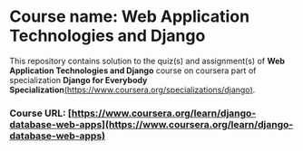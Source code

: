 # Course name: Web Application Technologies and Django
This repository contains solution to the quiz(s) and assignment(s) of **Web Application Technologies and Django** course on coursera part of specialization **Django for Everybody Specialization**[(https://www.coursera.org/specializations/django)](https://www.coursera.org/specializations/django).

### Course URL: [https://www.coursera.org/learn/django-database-web-apps](https://www.coursera.org/learn/django-database-web-apps)
